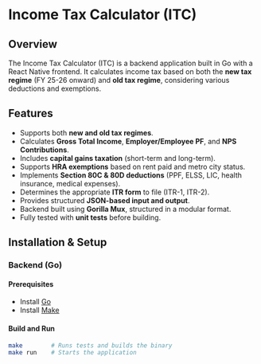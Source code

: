 # Income Tax Calculator (ITC)

## Overview
The Income Tax Calculator (ITC) is a backend application built in Go with a React Native frontend. It calculates income tax based on both the **new tax regime** (FY 25-26 onward) and **old tax regime**, considering various deductions and exemptions.

## Features
- Supports both **new and old tax regimes**.
- Calculates **Gross Total Income**, **Employer/Employee PF**, and **NPS Contributions**.
- Includes **capital gains taxation** (short-term and long-term).
- Supports **HRA exemptions** based on rent paid and metro city status.
- Implements **Section 80C & 80D deductions** (PPF, ELSS, LIC, health insurance, medical expenses).
- Determines the appropriate **ITR form** to file (ITR-1, ITR-2).
- Provides structured **JSON-based input and output**.
- Backend built using **Gorilla Mux**, structured in a modular format.
- Fully tested with **unit tests** before building.

## Installation & Setup

### **Backend (Go)**
#### **Prerequisites**
- Install [Go](https://golang.org/dl/)
- Install [Make](https://www.gnu.org/software/make/)

#### **Build and Run**
```sh
make        # Runs tests and builds the binary
make run    # Starts the application
